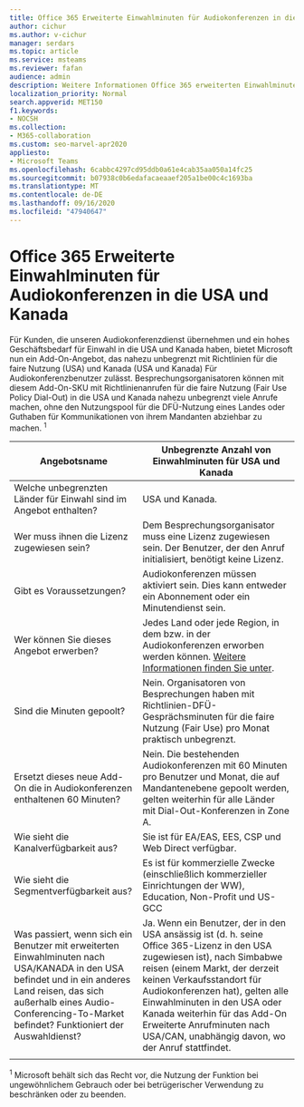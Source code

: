 ```yaml
---
title: Office 365 Erweiterte Einwahlminuten für Audiokonferenzen in die USA und Kanada
author: cichur
ms.author: v-cichur
manager: serdars
ms.topic: article
ms.service: msteams
ms.reviewer: fafan
audience: admin
description: Weitere Informationen Office 365 erweiterten Einwahlminuten für Audiokonferenzen in die USA und Kanada.
localization_priority: Normal
search.appverid: MET150
f1.keywords:
- NOCSH
ms.collection:
- M365-collaboration
ms.custom: seo-marvel-apr2020
appliesto:
- Microsoft Teams
ms.openlocfilehash: 6cabbc4297cd95ddb0a61e4cab35aa050a14fc25
ms.sourcegitcommit: b07938c0b6edafacaeaaef205a1be00c4c1693ba
ms.translationtype: MT
ms.contentlocale: de-DE
ms.lasthandoff: 09/16/2020
ms.locfileid: "47940647"
---
```

# <a name="office-365-audio-conferencing-extended-dial-out-minutes-to-us-and-canada"></a>Office 365 Erweiterte Einwahlminuten für Audiokonferenzen in die USA und Kanada

Für Kunden, die unseren Audiokonferenzdienst übernehmen und ein hohes Geschäftsbedarf für Einwahl in die USA und Kanada haben, bietet Microsoft nun ein Add-On-Angebot, das nahezu unbegrenzt mit Richtlinien für die faire Nutzung (USA) und Kanada (USA und Kanada) Für Audiokonferenzbenutzer zulässt. Besprechungsorganisatoren können mit diesem Add-On-SKU mit Richtlinienanrufen für die faire Nutzung (Fair Use Policy Dial-Out) in die USA und Kanada nahezu unbegrenzt viele Anrufe machen, ohne den Nutzungspool für die DFÜ-Nutzung eines Landes oder Guthaben für Kommunikationen von ihrem Mandanten abziehbar zu machen. <sup>1</sup>

|Angebotsname | Unbegrenzte Anzahl von Einwahlminuten für USA und Kanada |
|-----|------|
| Welche unbegrenzten Länder für Einwahl sind im Angebot enthalten?| USA und Kanada.|
| Wer muss ihnen die Lizenz zugewiesen sein? | Dem Besprechungsorganisator muss eine Lizenz zugewiesen sein. Der Benutzer, der den Anruf initialisiert, benötigt keine Lizenz. |
| Gibt es Voraussetzungen? | Audiokonferenzen müssen aktiviert sein. Dies kann entweder ein Abonnement oder ein Minutendienst sein.|
| Wer können Sie dieses Angebot erwerben? | Jedes Land oder jede Region, in dem bzw. in der Audiokonferenzen erworben werden können. [Weitere Informationen finden Sie unter](country-and-region-availability-for-audio-conferencing-and-calling-plans/country-and-region-availability-for-audio-conferencing-and-calling-plans.md).|
| Sind die Minuten gepoolt?  |Nein. Organisatoren von Besprechungen haben mit Richtlinien-DFÜ-Gesprächsminuten für die faire Nutzung (Fair Use) pro Monat praktisch unbegrenzt. |
| Ersetzt dieses neue Add-On die in Audiokonferenzen enthaltenen 60 Minuten? | Nein. Die bestehenden Audiokonferenzen mit 60 Minuten pro Benutzer und Monat, die auf Mandantenebene gepoolt werden, gelten weiterhin für alle Länder mit Dial-Out-Konferenzen in Zone A.|
| Wie sieht die Kanalverfügbarkeit aus?  | Sie ist für EA/EAS, EES, CSP und Web Direct verfügbar.  |
| Wie sieht die Segmentverfügbarkeit aus? | Es ist für kommerzielle Zwecke (einschließlich kommerzieller Einrichtungen der WW), Education, Non-Profit und US-GCC |
| Was passiert, wenn sich ein Benutzer mit erweiterten Einwahlminuten nach USA/KANADA in den USA befindet und in ein anderes Land reisen, das sich außerhalb eines Audio-Conferencing-To-Market befindet? Funktioniert der Auswahldienst? | Ja. Wenn ein Benutzer, der in den USA ansässig ist (d. h. seine Office 365-Lizenz in den USA zugewiesen ist), nach Simbabwe reisen (einem Markt, der derzeit keinen Verkaufsstandort für Audiokonferenzen hat), gelten alle Einwahlminuten in den USA oder Kanada weiterhin für das Add-On Erweiterte Anrufminuten nach USA/CAN, unabhängig davon, wo der Anruf stattfindet. |
|||

<sup>1</sup> Microsoft behält sich das Recht vor, die Nutzung der Funktion bei ungewöhnlichem Gebrauch oder bei betrügerischer Verwendung zu beschränken oder zu beenden.
